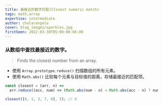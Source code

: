 ```yaml
---
title: 最接近的数字匹配(Closest numeric match)
tags: math,array
expertise: intermediate
author: chalarangelo
cover: blog_images/sparkles.jpg
firstSeen: 2022-03-30T05:00:00-04:00
---
```


### 从数组中查找最接近的数字。
> Finds the closest number from an array.

- 使用 `Array.prototype.reduce()` 扫描数组的所有元素。
- 使用 `Math.abs()` 比较每个元素与目标值的距离，存储最接近的匹配项。

```js
const closest = (arr, n) =>
  arr.reduce((acc, num) => (Math.abs(num - n) < Math.abs(acc - n) ? num : acc));
```

```js
closest([6, 1, 3, 7, 9], 5); // 6
```

